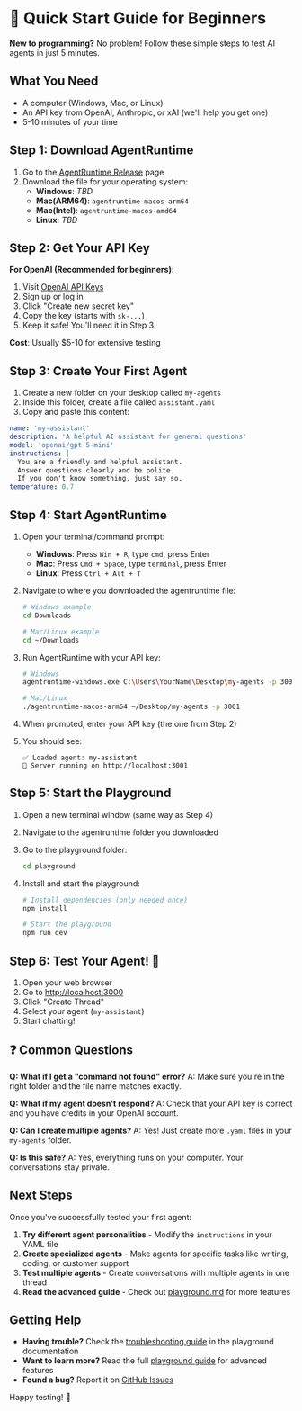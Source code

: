 # 🚀 Quick Start Guide for Beginners

**New to programming?** No problem! Follow these simple steps to test AI agents in just 5 minutes.

## What You Need

- A computer (Windows, Mac, or Linux)
- An API key from OpenAI, Anthropic, or xAI (we'll help you get one)
- 5-10 minutes of your time

## Step 1: Download AgentRuntime

1. Go to the [AgentRuntime Release](https://github.com/habiliai/agentruntime/releases/latest) page
2. Download the file for your operating system:
   - **Windows**: _TBD_
   - **Mac(ARM64)**: `agentruntime-macos-arm64`
   - **Mac(Intel)**: `agentruntime-macos-amd64`
   - **Linux**: _TBD_

## Step 2: Get Your API Key

**For OpenAI (Recommended for beginners):**

1. Visit [OpenAI API Keys](https://platform.openai.com/api-keys)
2. Sign up or log in
3. Click "Create new secret key"
4. Copy the key (starts with `sk-...`)
5. Keep it safe! You'll need it in Step 3.

**Cost**: Usually $5-10 for extensive testing

## Step 3: Create Your First Agent

1. Create a new folder on your desktop called `my-agents`
2. Inside this folder, create a file called `assistant.yaml`
3. Copy and paste this content:

```yaml
name: 'my-assistant'
description: 'A helpful AI assistant for general questions'
model: 'openai/gpt-5-mini'
instructions: |
  You are a friendly and helpful assistant. 
  Answer questions clearly and be polite.
  If you don't know something, just say so.
temperature: 0.7
```

## Step 4: Start AgentRuntime

1. Open your terminal/command prompt:

   - **Windows**: Press `Win + R`, type `cmd`, press Enter
   - **Mac**: Press `Cmd + Space`, type `terminal`, press Enter
   - **Linux**: Press `Ctrl + Alt + T`

2. Navigate to where you downloaded the agentruntime file:

   ```bash
   # Windows example
   cd Downloads

   # Mac/Linux example
   cd ~/Downloads
   ```

3. Run AgentRuntime with your API key:

   ```bash
   # Windows
   agentruntime-windows.exe C:\Users\YourName\Desktop\my-agents -p 3001

   # Mac/Linux
   ./agentruntime-macos-arm64 ~/Desktop/my-agents -p 3001
   ```

4. When prompted, enter your API key (the one from Step 2)

5. You should see:
   ```
   ✅ Loaded agent: my-assistant
   🚀 Server running on http://localhost:3001
   ```

## Step 5: Start the Playground

1. Open a new terminal window (same way as Step 4)
2. Navigate to the agentruntime folder you downloaded
3. Go to the playground folder:
   ```bash
   cd playground
   ```
4. Install and start the playground:

   ```bash
   # Install dependencies (only needed once)
   npm install

   # Start the playground
   npm run dev
   ```

## Step 6: Test Your Agent! 🎉

1. Open your web browser
2. Go to [http://localhost:3000](http://localhost:3000)
3. Click "Create Thread"
4. Select your agent (`my-assistant`)
5. Start chatting!

## ❓ Common Questions

**Q: What if I get a "command not found" error?**
A: Make sure you're in the right folder and the file name matches exactly.

**Q: What if my agent doesn't respond?**
A: Check that your API key is correct and you have credits in your OpenAI account.

**Q: Can I create multiple agents?**
A: Yes! Just create more `.yaml` files in your `my-agents` folder.

**Q: Is this safe?**
A: Yes, everything runs on your computer. Your conversations stay private.

## Next Steps

Once you've successfully tested your first agent:

1. **Try different agent personalities** - Modify the `instructions` in your YAML file
2. **Create specialized agents** - Make agents for specific tasks like writing, coding, or customer support
3. **Test multiple agents** - Create conversations with multiple agents in one thread
4. **Read the advanced guide** - Check out [playground.md](playground.md) for more features

## Getting Help

- **Having trouble?** Check the [troubleshooting guide](playground.md#troubleshooting) in the playground documentation
- **Want to learn more?** Read the full [playground guide](playground.md) for advanced features
- **Found a bug?** Report it on [GitHub Issues](https://github.com/habiliai/agentruntime/issues)

Happy testing! 🚀
